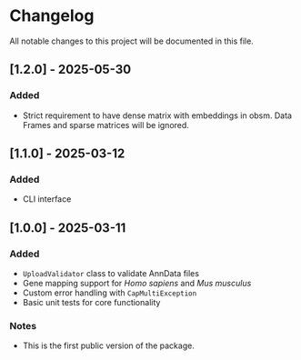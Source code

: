 # Changelog

All notable changes to this project will be documented in this file.

## [1.2.0] - 2025-05-30
### Added
- Strict requirement to have dense matrix with embeddings in obsm. Data Frames and sparse matrices will be ignored.


## [1.1.0] - 2025-03-12
### Added
- CLI interface


## [1.0.0] - 2025-03-11
### Added
- `UploadValidator` class to validate AnnData files
- Gene mapping support for *Homo sapiens* and *Mus musculus*
- Custom error handling with `CapMultiException`
- Basic unit tests for core functionality

### Notes
- This is the first public version of the package.

